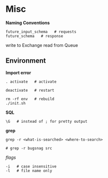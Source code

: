 # Misc

**Naming Conventions**
 
    future_input_schema   # requests
    future_schema   # response

 write to Exchange
 read from Queue
 

## Environment
**Import error**
    
    . activate   # activate

    deactivate   # restart

    rm -rf env   # rebuild
    ./init.sh


**SQL**

    \G   # instead of ; for pretty output


**grep**

    grep -r <what-is-searched> <where-to-search>
    
    # grep -r bugsnag src

*flags*

    -i   # case insensitive
    -l   # file name only